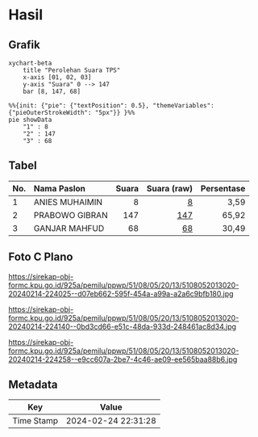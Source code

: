 # Hasil

## Grafik

```mermaid
xychart-beta
    title "Perolehan Suara TPS"
    x-axis [01, 02, 03]
    y-axis "Suara" 0 --> 147
    bar [8, 147, 68]
```

```mermaid
%%{init: {"pie": {"textPosition": 0.5}, "themeVariables": {"pieOuterStrokeWidth": "5px"}} }%%
pie showData
    "1" : 8
    "2" : 147
    "3" : 68
```

## Tabel

| No. | Nama Paslon    | Suara | Suara (raw) | Persentase |
|:--- |:-------------- | -----:| -----------:| ----------:|
| 1   | ANIES MUHAIMIN | 8     | [8][p-1]    | 3,59       |
| 2   | PRABOWO GIBRAN | 147   | [147][p-2]  | 65,92      |
| 3   | GANJAR MAHFUD  | 68    | [68][p-3]   | 30,49      |


[p-1]: https://github.com/gigit-pemilu/pemilu-2024-51-bali/blob/main/pilpres/hitung-suara/sub/51-bali/sub/08-buleleng/sub/05-sukasada/sub/2013-tegallinggah/sub/020-tps/sub/paslon-1.txt
[p-2]: https://github.com/gigit-pemilu/pemilu-2024-51-bali/blob/main/pilpres/hitung-suara/sub/51-bali/sub/08-buleleng/sub/05-sukasada/sub/2013-tegallinggah/sub/020-tps/sub/paslon-2.txt
[p-3]: https://github.com/gigit-pemilu/pemilu-2024-51-bali/blob/main/pilpres/hitung-suara/sub/51-bali/sub/08-buleleng/sub/05-sukasada/sub/2013-tegallinggah/sub/020-tps/sub/paslon-3.txt

## Foto C Plano

https://sirekap-obj-formc.kpu.go.id/925a/pemilu/ppwp/51/08/05/20/13/5108052013020-20240214-224025--d07eb662-595f-454a-a99a-a2a6c9bfb180.jpg

https://sirekap-obj-formc.kpu.go.id/925a/pemilu/ppwp/51/08/05/20/13/5108052013020-20240214-224140--0bd3cd66-e51c-48da-933d-248461ac8d34.jpg

https://sirekap-obj-formc.kpu.go.id/925a/pemilu/ppwp/51/08/05/20/13/5108052013020-20240214-224258--e9cc607a-2be7-4c46-ae09-ee565baa88b6.jpg


## Metadata

| Key        | Value               |
| ---------- | ------------------- |
| Time Stamp | 2024-02-24 22:31:28 |



